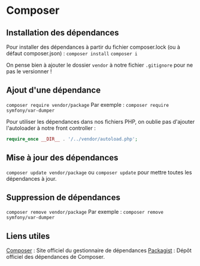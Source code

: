 # Composer

## Installation des dépendances

Pour installer des dépendances à partir du fichier composer.lock (ou à défaut composer.json) :
`composer install`
`composer i`

On pense bien à ajouter le dossier `vendor` à notre fichier `.gitignore` pour ne pas le versionner !

## Ajout d'une dépendance

`composer require vendor/package`
Par exemple : `composer require symfony/var-dumper`

Pour utiliser les dépendances dans nos fichiers PHP, on oublie pas d'ajouter l'autoloader à notre front controller :

```php
require_once __DIR__ . '/../vendor/autoload.php';
```

## Mise à jour des dépendances

`composer update vendor/package` ou `composer update` pour mettre toutes les dépendances à jour.

## Suppression de dépendances

`composer remove vendor/package`
Par exemple : `composer remove symfony/var-dumper`

## Liens utiles

[Composer](https://getcomposer.org/) : Site officiel du gestionnaire de dépendances
[Packagist](https://packagist.org/) : Dépôt officiel des dépendances de Composer.

